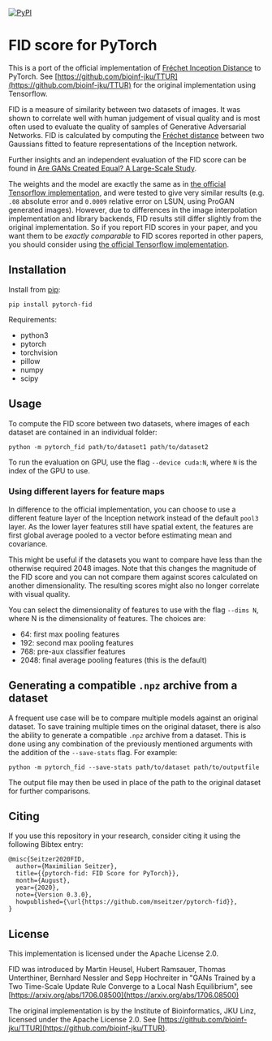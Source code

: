 [![PyPI](https://img.shields.io/pypi/v/pytorch-fid.svg)](https://pypi.org/project/pytorch-fid/)

# FID score for PyTorch

This is a port of the official implementation of [Fréchet Inception Distance](https://arxiv.org/abs/1706.08500) to PyTorch.
See [https://github.com/bioinf-jku/TTUR](https://github.com/bioinf-jku/TTUR) for the original implementation using Tensorflow.

FID is a measure of similarity between two datasets of images.
It was shown to correlate well with human judgement of visual quality and is most often used to evaluate the quality of samples of Generative Adversarial Networks.
FID is calculated by computing the [Fréchet distance](https://en.wikipedia.org/wiki/Fr%C3%A9chet_distance) between two Gaussians fitted to feature representations of the Inception network.

Further insights and an independent evaluation of the FID score can be found in [Are GANs Created Equal? A Large-Scale Study](https://arxiv.org/abs/1711.10337).

The weights and the model are exactly the same as in [the official Tensorflow implementation](https://github.com/bioinf-jku/TTUR), and were tested to give very similar results (e.g. `.08` absolute error and `0.0009` relative error on LSUN, using ProGAN generated images). However, due to differences in the image interpolation implementation and library backends, FID results still differ slightly from the original implementation. So if you report FID scores in your paper, and you want them to be *exactly comparable* to FID scores reported in other papers, you should consider using [the official Tensorflow implementation](https://github.com/bioinf-jku/TTUR).

## Installation

Install from [pip](https://pypi.org/project/pytorch-fid/):

```
pip install pytorch-fid
```

Requirements:
- python3
- pytorch
- torchvision
- pillow
- numpy
- scipy

## Usage

To compute the FID score between two datasets, where images of each dataset are contained in an individual folder:
```
python -m pytorch_fid path/to/dataset1 path/to/dataset2
```

To run the evaluation on GPU, use the flag `--device cuda:N`, where `N` is the index of the GPU to use.

### Using different layers for feature maps

In difference to the official implementation, you can choose to use a different feature layer of the Inception network instead of the default `pool3` layer.
As the lower layer features still have spatial extent, the features are first global average pooled to a vector before estimating mean and covariance.

This might be useful if the datasets you want to compare have less than the otherwise required 2048 images.
Note that this changes the magnitude of the FID score and you can not compare them against scores calculated on another dimensionality.
The resulting scores might also no longer correlate with visual quality.

You can select the dimensionality of features to use with the flag `--dims N`, where N is the dimensionality of features.
The choices are:
- 64:   first max pooling features
- 192:  second max pooling features
- 768:  pre-aux classifier features
- 2048: final average pooling features (this is the default)

## Generating a compatible `.npz` archive from a dataset
A frequent use case will be to compare multiple models against an original dataset.
To save training multiple times on the original dataset, there is also the ability to generate a compatible `.npz` archive from a dataset. This is done using any combination of the previously mentioned arguments with the addition of the `--save-stats` flag. For example:
```
python -m pytorch_fid --save-stats path/to/dataset path/to/outputfile
```

The output file may then be used in place of the path to the original dataset for further comparisons.

## Citing

If you use this repository in your research, consider citing it using the following Bibtex entry:

```
@misc{Seitzer2020FID,
  author={Maximilian Seitzer},
  title={{pytorch-fid: FID Score for PyTorch}},
  month={August},
  year={2020},
  note={Version 0.3.0},
  howpublished={\url{https://github.com/mseitzer/pytorch-fid}},
}
```

## License

This implementation is licensed under the Apache License 2.0.

FID was introduced by Martin Heusel, Hubert Ramsauer, Thomas Unterthiner, Bernhard Nessler and Sepp Hochreiter in "GANs Trained by a Two Time-Scale Update Rule Converge to a Local Nash Equilibrium", see [https://arxiv.org/abs/1706.08500](https://arxiv.org/abs/1706.08500)

The original implementation is by the Institute of Bioinformatics, JKU Linz, licensed under the Apache License 2.0.
See [https://github.com/bioinf-jku/TTUR](https://github.com/bioinf-jku/TTUR).
